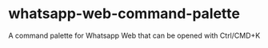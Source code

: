 # whatsapp-web-command-palette
A command palette for Whatsapp Web that can be opened with Ctrl/CMD+K
